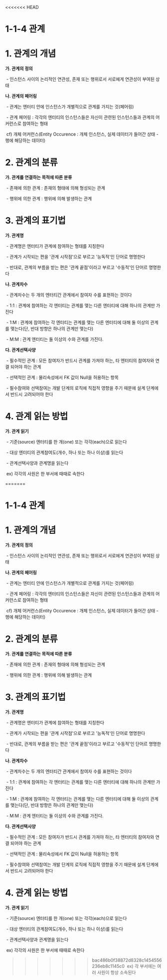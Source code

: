 <<<<<<< HEAD
# 1-1-4 관계



# **1. 관계의 개념**

**가. 관계의 정의**

​    \- 인스턴스 사이의 논리적인 연관성, 존재 또는 행위로서 서로에게 연관성이 부여된 상태

**나. 관계의 페어링**

​    \- 관계는 엔터티 안에 인스턴스가 개별적으로 관계를 가지는 것(페어링)

​    \- 관계 페어링 : 각각의 엔터티의 인스턴스들은 자신이 관련된 인스턴스들과 관계의 어커런스로 참여하는 형태

​        cf) 개체 어커런스(Entity Occurence : 개체 인스턴스,  실제 데이터가 들어간 상태 - 행에 해당하는 데이터)



# **2. 관계의 분류**

**가. 관계를 연결하는 목적에 따른 분류**

​    \- 존재에 의한 관계 : 존재의 형태에 의해 형성되는 관계

​    \- 행위에 의한 관계 : 행위에 의해 발생하는 관계



# **3. 관계의 표기법**

**가. 관계명**

​    \- 관계명은 엔터티가 관계에 참여하는 형태를 지칭한다

​    \- 관계가 시작되는 편을 '관계 시작점'으로 부르고 '능독적'인 단어로 명명한다

​    \- 반대로, 관계의 부름을 받는 편은 '관계 끝점'이라고 부르고 '수동적'인 단어르 명명한다

**나. 관계차수**

​    \- 관계차수는 두 개의 엔터티간 관계에서 참여자 수를 표현하는 것이다

​    \- 1:1 : 관계에 참여하는 각 엔터티는 관계를 맺는 다른 엔터티에 대해 하나의 관계만 가진다

​    \- 1:M : 관계에 참여하는 각 엔터티는 관계를 맺는 다른 엔터티에 대해 둘 이상의 관계를 맺는다(단, 반대 방향은 하나의 관계만 맺는다)

​    \- M:M : 관계 엔터티는 둘 이상의 수와 관계를 가진다.

**다. 관계선택사양**

​    \- 필수적인 관계 : 모든 참여자가 반드시 관계를 가져야 하는, 타 엔터티의 참여자와 연결 되어야 하는 관계

​    \- 선택적인 관계 : 물리속성에서 FK 값이 Null을 허용하는 항목

​    \- 필수참여와 선택참여는 개발 단계의 로직에 직접적 영향을 주기 때문에 설계 단계에서 반드시 고려되어야 한다



# **4. 관계 읽는 방법**

**가. 관계 읽기**

​    \- 기준(source) 엔터티를 한 개(one) 또는 각각(each)으로 읽는다

​    \- 대상 엔터티의 관계참여도(개수, 하나 또는 하나 이상)를 읽는다

​    \- 관계선택사양과 관계명을 읽는다

​    ex) 각각의 사원은 한 부서에 때때로 속한다

=======
# 1-1-4 관계



# **1. 관계의 개념**

**가. 관계의 정의**

​    \- 인스턴스 사이의 논리적인 연관성, 존재 또는 행위로서 서로에게 연관성이 부여된 상태

**나. 관계의 페어링**

​    \- 관계는 엔터티 안에 인스턴스가 개별적으로 관계를 가지는 것(페어링)

​    \- 관계 페어링 : 각각의 엔터티의 인스턴스들은 자신이 관련된 인스턴스들과 관계의 어커런스로 참여하는 형태

​        cf) 개체 어커런스(Entity Occurence : 개체 인스턴스,  실제 데이터가 들어간 상태 - 행에 해당하는 데이터)



# **2. 관계의 분류**

**가. 관계를 연결하는 목적에 따른 분류**

​    \- 존재에 의한 관계 : 존재의 형태에 의해 형성되는 관계

​    \- 행위에 의한 관계 : 행위에 의해 발생하는 관계



# **3. 관계의 표기법**

**가. 관계명**

​    \- 관계명은 엔터티가 관계에 참여하는 형태를 지칭한다

​    \- 관계가 시작되는 편을 '관계 시작점'으로 부르고 '능독적'인 단어로 명명한다

​    \- 반대로, 관계의 부름을 받는 편은 '관계 끝점'이라고 부르고 '수동적'인 단어르 명명한다

**나. 관계차수**

​    \- 관계차수는 두 개의 엔터티간 관계에서 참여자 수를 표현하는 것이다

​    \- 1:1 : 관계에 참여하는 각 엔터티는 관계를 맺는 다른 엔터티에 대해 하나의 관계만 가진다

​    \- 1:M : 관계에 참여하는 각 엔터티는 관계를 맺는 다른 엔터티에 대해 둘 이상의 관계를 맺는다(단, 반대 방향은 하나의 관계만 맺는다)

​    \- M:M : 관계 엔터티는 둘 이상의 수와 관계를 가진다.

**다. 관계선택사양**

​    \- 필수적인 관계 : 모든 참여자가 반드시 관계를 가져야 하는, 타 엔터티의 참여자와 연결 되어야 하는 관계

​    \- 선택적인 관계 : 물리속성에서 FK 값이 Null을 허용하는 항목

​    \- 필수참여와 선택참여는 개발 단계의 로직에 직접적 영향을 주기 때문에 설계 단계에서 반드시 고려되어야 한다



# **4. 관계 읽는 방법**

**가. 관계 읽기**

​    \- 기준(source) 엔터티를 한 개(one) 또는 각각(each)으로 읽는다

​    \- 대상 엔터티의 관계참여도(개수, 하나 또는 하나 이상)를 읽는다

​    \- 관계선택사양과 관계명을 읽는다

​    ex) 각각의 사원은 한 부서에 때때로 속한다

>>>>>>> bac486b0f38872d8328c1454556236eb8c1145c0
​    ex) 각 부서에는 여러 사원이 항상 소속된다